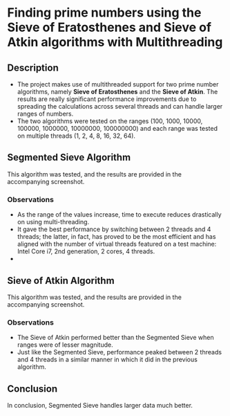 # Finding prime numbers using the Sieve of Eratosthenes and Sieve of Atkin algorithms with Multithreading

## Description
- The project makes use of multithreaded support for two prime number algorithms, namely **Sieve of Eratosthenes** and the **Sieve of Atkin**. The results are really significant performance improvements due to spreading the calculations across several threads and can handle larger ranges of numbers.
- The two algorithms were tested on the ranges (100, 1000, 10000, 100000, 1000000, 10000000, 100000000) and each range was tested on multiple threads (1, 2, 4, 8, 16, 32, 64).

## Segmented Sieve Algorithm
This algorithm was tested, and the results are provided in the accompanying screenshot.

### Observations
- As the range of the values increase, time to execute reduces drastically on using multi-threading.
- It gave the best performance by switching between 2 threads and 4 threads; the latter, in fact, has proved to be the most efficient and has aligned with the number of virtual threads featured on a test machine: Intel Core i7, 2nd generation, 2 cores, 4 threads.
- 
## Sieve of Atkin Algorithm
This algorithm was tested, and the results are provided in the accompanying screenshot.

### Observations
- The Sieve of Atkin performed better than the Segmented Sieve when ranges were of lesser magnitude.
- Just like the Segmented Sieve, performance peaked between 2 threads and 4 threads in a similar manner in which it did in the previous algorithm.

## Conclusion
In conclusion, Segmented Sieve handles larger data much better.

